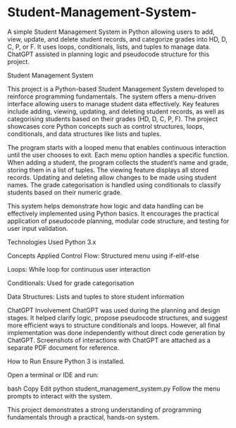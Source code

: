 # Student-Management-System-
A simple Student Management System in Python allowing users to add, view, update, and delete student records, and categorize grades into HD, D, C, P, or F. It uses loops, conditionals, lists, and tuples to manage data. ChatGPT assisted in planning logic and pseudocode structure for this project.

Student Management System

This project is a Python-based Student Management System developed to reinforce programming fundamentals. The system offers a menu-driven interface allowing users to manage student data effectively. Key features include adding, viewing, updating, and deleting student records, as well as categorising students based on their grades (HD, D, C, P, F). The project showcases core Python concepts such as control structures, loops, conditionals, and data structures like lists and tuples.

The program starts with a looped menu that enables continuous interaction until the user chooses to exit. Each menu option handles a specific function. When adding a student, the program collects the student’s name and grade, storing them in a list of tuples. The viewing feature displays all stored records. Updating and deleting allow changes to be made using student names. The grade categorisation is handled using conditionals to classify students based on their numeric grade.

This system helps demonstrate how logic and data handling can be effectively implemented using Python basics. It encourages the practical application of pseudocode planning, modular code structure, and testing for user input validation.

Technologies Used
Python 3.x

Concepts Applied
Control Flow: Structured menu using if-elif-else

Loops: While loop for continuous user interaction

Conditionals: Used for grade categorisation

Data Structures: Lists and tuples to store student information

ChatGPT Involvement
ChatGPT was used during the planning and design stages. It helped clarify logic, propose pseudocode structures, and suggest more efficient ways to structure conditionals and loops. However, all final implementation was done independently without direct code generation by ChatGPT. Screenshots of interactions with ChatGPT are attached as a separate PDF document for reference.

How to Run
Ensure Python 3 is installed.

Open a terminal or IDE and run:

bash
Copy
Edit
python student_management_system.py
Follow the menu prompts to interact with the system.

This project demonstrates a strong understanding of programming fundamentals through a practical, hands-on system.

